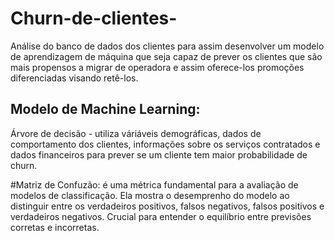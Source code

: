 # Churn-de-clientes-
Análise do banco de dados dos clientes para assim desenvolver um modelo de aprendizagem de máquina que seja capaz de prever os clientes que são mais propensos a migrar de operadora e assim oferece-los promoções diferenciadas visando retê-los.

## Modelo de Machine Learning: ##
  Árvore de decisão - utiliza váriáveis demográficas, dados de comportamento dos clientes, informações sobre os serviços contratados e dados financeiros para prever se um cliente tem maior probabilidade de churn.

#Matriz de Confuzão: é uma métrica fundamental para a avaliação de modelos de classificação. Ela mostra o desemprenho do modelo ao distinguir entre os verdadeiros positivos, falsos negativos, falsos positivos e verdadeiros negativos. Crucial para entender o equilíbrio entre previsões corretas e incorretas.
